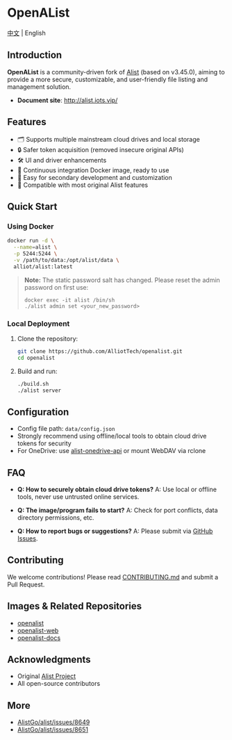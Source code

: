 # OpenAList
[中文](./README_cn.md) | English

## Introduction

**OpenAList** is a community-driven fork of [Alist](https://github.com/alist-org/alist) (based on v3.45.0), aiming to provide a more secure, customizable, and user-friendly file listing and management solution.

- **Document site**: http://alist.iots.vip/

## Features

- 🗂️ Supports multiple mainstream cloud drives and local storage
- 🔒 Safer token acquisition (removed insecure original APIs)
- 🛠️ UI and driver enhancements
- 🚀 Continuous integration Docker image, ready to use
- 🧩 Easy for secondary development and customization
- 📝 Compatible with most original Alist features

## Quick Start

### Using Docker

```bash
docker run -d \
  --name=alist \
  -p 5244:5244 \
  -v /path/to/data:/opt/alist/data \
  alliot/alist:latest
```

> **Note:**
> The static password salt has changed. Please reset the admin password on first use:
> ```
> docker exec -it alist /bin/sh
> ./alist admin set <your_new_password>
> ```

### Local Deployment

1. Clone the repository:
   ```bash
   git clone https://github.com/AlliotTech/openalist.git
   cd openalist
   ```
2. Build and run:
   ```bash
   ./build.sh
   ./alist server
   ```

## Configuration

- Config file path: `data/config.json`
- Strongly recommend using offline/local tools to obtain cloud drive tokens for security
- For OneDrive: use [alist-onedrive-api](https://github.com/vtzp/alist-onedrive-api) or mount WebDAV via rclone

## FAQ

- **Q: How to securely obtain cloud drive tokens?**
  A: Use local or offline tools, never use untrusted online services.

- **Q: The image/program fails to start?**
  A: Check for port conflicts, data directory permissions, etc.

- **Q: How to report bugs or suggestions?**
  A: Please submit via [GitHub Issues](https://github.com/AlliotTech/openalist/issues).

## Contributing

We welcome contributions! Please read [CONTRIBUTING.md](./CONTRIBUTING.md) and submit a Pull Request.

## Images & Related Repositories

- [openalist](https://github.com/AlliotTech/openalist)
- [openalist-web](https://github.com/AlliotTech/openalist-web)
- [openalist-docs](https://github.com/AlliotTech/openalist-docs)

## Acknowledgments

- Original [Alist Project](https://github.com/alist-org/alist)
- All open-source contributors

## More

- [AlistGo/alist/issues/8649](https://github.com/AlistGo/alist/issues/8649)
- [AlistGo/alist/issues/8651](https://github.com/AlistGo/alist/issues/8651)
